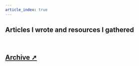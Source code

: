 ```yaml
---
article_index: true
---
```


## Articles I wrote and resources I gathered

&nbsp;

<ArticleIndex />

## [Archive ➚](https://vlad.nastasiu.com/archive/)